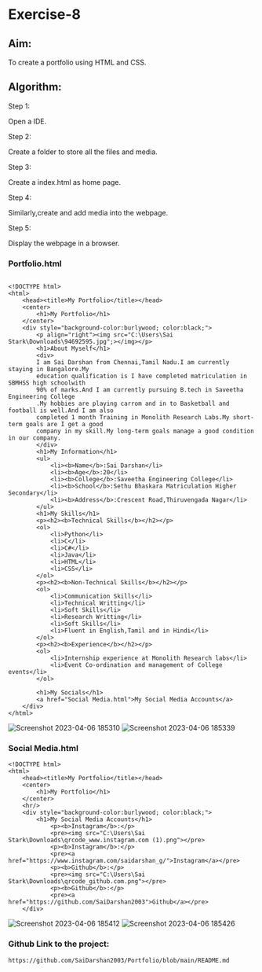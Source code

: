 
# Exercise-8

## Aim:

To create a portfolio using HTML and CSS.

## Algorithm:

Step 1:

Open a IDE.

Step 2:

Create a folder to store all the files and media.

Step 3:

Create a index.html as home page.

Step 4:

Similarly,create and add media into the webpage.

Step 5:

Display the webpage in a browser.

### Portfolio.html
```

<!DOCTYPE html>
<html>
    <head><title>My Portfolio</title></head>
    <center>
        <h1>My Portfolio</h1>
    </center>  
    <div style="background-color:burlywood; color:black;">
        <p align="right"><img src="C:\Users\Sai Stark\Downloads\94692595.jpg";></img></p>
        <h1>About Myself</h1>
        <div>
        I am Sai Darshan from Chennai,Tamil Nadu.I am currently staying in Bangalore.My 
        education qualification is I have completed matriculation in SBMHSS high schoolwith 
        90% of marks.And I am currently pursuing B.tech in Saveetha Engineering College
        .My hobbies are playing carrom and in to Basketball and football is well.And I am also 
        completed 1 month Training in Monolith Research Labs.My short-term goals are I get a good 
        company in my skill.My long-term goals manage a good condition in our company.
        </div>
        <h1>My Information</h1>
        <ul>
            <li><b>Name</b>:Sai Darshan</li>
            <li><b>Age</b>:20</li>
            <li><b>College</b>:Saveetha Engineering College</li>
            <li><b>School</b>:Sethu Bhaskara Matriculation Higher Secondary</li>
            <li><b>Address</b>:Crescent Road,Thiruvengada Nagar</li>
        </ul>
        <h1>My Skills</h1>
        <p><h2><b>Technical Skills</b></h2></p>
        <ol>
            <li>Python</li>
            <li>C</li>
            <li>C#</li>
            <li>Java</li>
            <li>HTML</li>
            <li>CSS</li>
        </ol>
        <p><h2><b>Non-Technical Skills</b></h2></p>
        <ol>
            <li>Communication Skills</li>
            <li>Technical Writting</li>
            <li>Soft Skills</li>
            <li>Research Writting</li>
            <li>Soft Skills</li>
            <li>Fluent in English,Tamil and in Hindi</li>
        </ol>
        <p><h2><b>Experience</b></h2></p>
        <ol>
            <li>Internship experience at Monolith Research labs</li>
            <li>Event Co-ordination and management of College events</li>
        </ol>

        <h1>My Socials</h1>
        <a href="Social Media.html">My Social Media Accounts</a>
    </div>
</html>

```
![Screenshot 2023-04-06 185310](https://user-images.githubusercontent.com/94692595/230391844-e5eb6a1d-03d0-4723-9543-3c4baecd7791.png)
![Screenshot 2023-04-06 185339](https://user-images.githubusercontent.com/94692595/230391873-deab3c13-f913-49c7-9b0f-3a966aacf7fd.png)


### Social Media.html
```
<!DOCTYPE html>
<html>
    <head><title>My Portfolio</title></head>
    <center>
        <h1>My Portfolio</h1>
    </center>  
    <hr/> 
    <div style="background-color:burlywood; color:black;">
        <h1>My Social Media Accounts</h1>
            <p><b>Instagram</b>:</p>
            <pre><img src="C:\Users\Sai Stark\Downloads\qrcode_www.instagram.com (1).png"></pre>
            <p><b>Instagram</b>:</p>
            <pre><a href="https://www.instagram.com/saidarshan_g/">Instagram</a></pre>
            <p><b>Github</b>:</p>
            <pre><img src="C:\Users\Sai Stark\Downloads\qrcode_github.com.png"></pre>
            <p><b>Github</b>:</p>
            <pre><a href="https://github.com/SaiDarshan2003">Github</a></pre>
    </div>
```
![Screenshot 2023-04-06 185412](https://user-images.githubusercontent.com/94692595/230391907-05a1b33a-8b3a-4c40-a26a-aa2a7a4ddfb9.png)
![Screenshot 2023-04-06 185426](https://user-images.githubusercontent.com/94692595/230391929-8616b44f-0148-48d6-a866-e522e9f9322d.png)

### Github Link to the project:
```
https://github.com/SaiDarshan2003/Portfolio/blob/main/README.md
```
